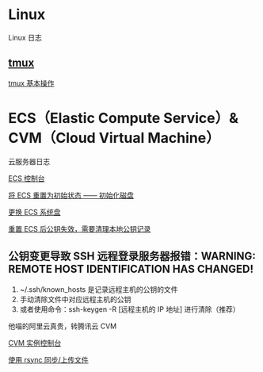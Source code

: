 # Linux

Linux 日志

## [tmux](https://github.com/tmux/tmux)

[tmux 基本操作](https://blog.csdn.net/sui_152/article/details/121650341)

# ECS（Elastic Compute Service）& CVM（Cloud Virtual Machine）

云服务器日志

[ECS 控制台](https://ecs.console.aliyun.com/#/home)

[将 ECS 重置为初始状态 —— 初始化磁盘](https://help.aliyun.com/document_detail/97749.html?spm=5176.22414175.sslink.4.32d1d6b2Y829Q3)

[更换 ECS 系统盘](https://help.aliyun.com/document_detail/50134.htm?spm=a2c4g.11186623.0.0.6a649f3cx3PnO0#concept-n4k-x3j-ydb)

[重置 ECS 后公钥失效，需要清理本地公钥记录](https://blog.csdn.net/ltstud/article/details/83011125)

## 公钥变更导致 SSH 远程登录服务器报错：WARNING: REMOTE HOST IDENTIFICATION HAS CHANGED!

1. ~/.ssh/known_hosts 是记录远程主机的公钥的文件
2. 手动清除文件中对应远程主机的公钥
3. 或者使用命令：ssh-keygen -R [远程主机的 IP 地址] 进行清除（推荐）

他喵的阿里云真贵，转腾讯云 CVM

[CVM 实例控制台](https://console.cloud.tencent.com/cvm/instance/index?rid=4)



[使用 rsync 同步/上传文件](http://c.biancheng.net/view/6121.html)
